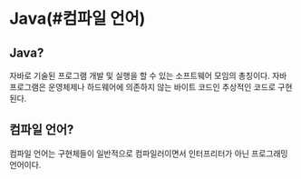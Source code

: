 # Java\(\#컴파일 언어\)

## Java?

자바로 기술된 프로그램 개발 및 실행을 할 수 있는 소프트웨어 모임의 총칭이다. 자바 프로그램은 운영체제나 하드웨어에 의존하지 않는 바이트 코드인 추상적인 코드로 구현된다.

## 컴파일 언어?

컴파일 언어는 구현체들이 일반적으로 컴파일러이면서 인터프리터가 아닌 프로그래밍 언어이다.



